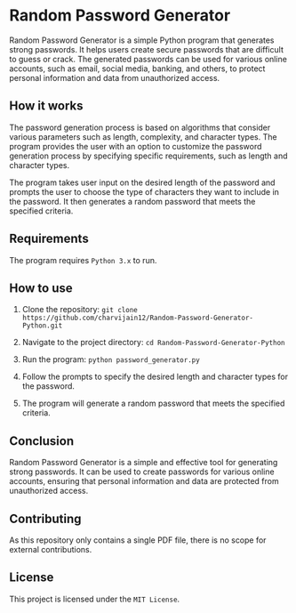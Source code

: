 # Random Password Generator
Random Password Generator is a simple Python program that generates strong passwords. It helps users create secure passwords that are difficult to guess or crack. The generated passwords can be used for various online accounts, such as email, social media, banking, and others, to protect personal information and data from unauthorized access.


## How it works
The password generation process is based on algorithms that consider various parameters such as length, complexity, and character types. The program provides the user with an option to customize the password generation process by specifying specific requirements, such as length and character types.

The program takes user input on the desired length of the password and prompts the user to choose the type of characters they want to include in the password. It then generates a random password that meets the specified criteria.


## Requirements
The program requires `Python 3.x` to run.


## How to use
1. Clone the repository: `git clone https://github.com/charvijain12/Random-Password-Generator-Python.git`

2. Navigate to the project directory: `cd Random-Password-Generator-Python`

3. Run the program: `python password_generator.py`

4. Follow the prompts to specify the desired length and character types for the password.

5. The program will generate a random password that meets the specified criteria.


## Conclusion
Random Password Generator is a simple and effective tool for generating strong passwords. It can be used to create passwords for various online accounts, ensuring that personal information and data are protected from unauthorized access.


## Contributing
As this repository only contains a single PDF file, there is no scope for external contributions.


## License
This project is licensed under the `MIT License`.
